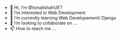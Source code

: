 - 👋 Hi, I’m @IsmailshahUET
- 👀 I’m interested in Web Development
- 🌱 I’m currently learning Web Developement/ Django
- 💞️ I’m looking to collaborate on ...
- 📫 How to reach me ...

<!---
IsmailshahUET/IsmailshahUET is a ✨ special ✨ repository because its `README.md` (this file) appears on your GitHub profile.
You can click the Preview link to take a look at your changes.
--->

